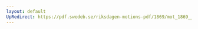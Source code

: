 ```yaml
---
layout: default
UpRedirect: https://pdf.swedeb.se/riksdagen-motions-pdf/1869/mot_1869__ak__00265/mot_1869__ak__00265_001.pdf
---
```

